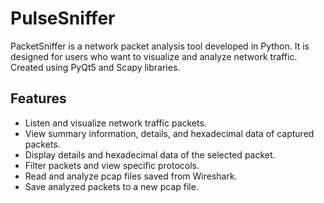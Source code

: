 # PulseSniffer

PacketSniffer is a network packet analysis tool developed in Python. It is designed for users who want to visualize and analyze network traffic. Created using PyQt5 and Scapy libraries.

## Features

- Listen and visualize network traffic packets.
- View summary information, details, and hexadecimal data of captured packets.
- Display details and hexadecimal data of the selected packet.
- Filter packets and view specific protocols.
- Read and analyze pcap files saved from Wireshark.
- Save analyzed packets to a new pcap file.